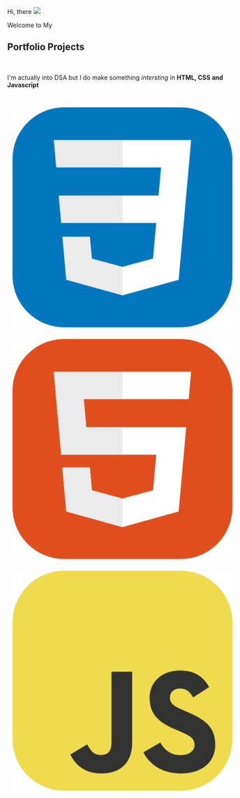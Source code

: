 <style>
  .img{
padding:12px 12px 12px 12px;
</style>
Hi, there <img src="https://user-images.githubusercontent.com/18350557/176309783-0785949b-9127-417c-8b55-ab5a4333674e.gif"> <br>
<p>Welcome to My </p>
<h2>Portfolio  Projects</h2>
<br>
<p>I'm actually into DSA but I do make something <i>intersting</i> in <b>HTML, CSS and Javascript</b></p><br>
<img class="img" src="https://github.com/tandpfun/skill-icons/blob/main/icons/CSS.svg">
<img class="img" src="https://github.com/tandpfun/skill-icons/blob/main/icons/HTML.svg">
<img class="img" src="https://github.com/tandpfun/skill-icons/blob/main/icons/JavaScript.svg">

